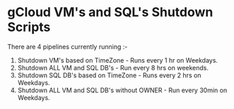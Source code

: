 # gCloud VM's and SQL's Shutdown Scripts

There are 4 pipelines currently running :-
1. Shutdown VM's based on TimeZone - Runs every 1 hr on Weekdays.
2. Shutdown ALL VM and SQL DB's - Run every 8 hrs on weekends.
3. Shutdown SQL DB's based on TimeZone - Runs every 2 hrs on Weekdays.
4. Shutdown ALL VM and SQL DB's without OWNER - Run every 30min on Weekdays.